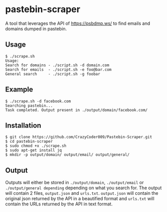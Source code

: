 # pastebin-scraper

A tool that leverages the API of https://psbdmp.ws/ to find emails and domains dumped in pastebin.

## Usage

```
$ ./scrape.sh 
Usage:
Search for domains - ./script.sh -d domain.com
Search for emails  - ./script.sh -e foo@bar.com
General search	   - ./script.sh -g foobar
```

## Example 

``` 
$ ./scrape.sh -d facebook.com
Searching pastebin...
Task completed. Output present in ./output/domain/facebook.com/
```

## Installation

```
$ git clone https://github.com/CrazyCoder009/Pastebin-Scraper.git
$ cd pastebin-scraper
$ sudo chmod +x ./scrape.sh
$ sudo apt-get install jq
$ mkdir -p output/domain/ output/email/ output/general/
```

## Output


Outputs will either be stored in `./output/domain`, `./output/email` or `./output/general depending` depending on what you search for. The output will contain 2 files, `output.json` and `urls.txt`. `output.json` will contain the original json returned by the API in a beautified format and `urls.txt` will contain the URLs returned by the API in text format.

